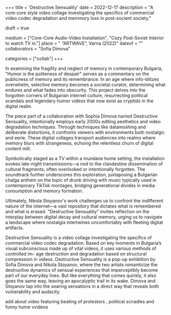 +++
title = 'Destructive Sensuality'
date = 2022-12-17
description = "A core-core style video collage investigating the specifics of commercial video codec degradation and memmory loss in post-socient society."

draft = true

medium = ["Core-Core Audio-Video Installation", "Cozy Post-Soviet Interior to watch TV in."]
place = " “ARTWAVE”, Varna (2022)"
dateof = ""
collaborators = "Sofia Dimova"

categories = ["collab"]
+++

In examining the fragility and neglect of memory in contemporary Bulgaria, "Humor is the politeness of despair" serves as a commentary on the publicness of memory and its remembrance. In an age where info-blitzes overwhelm, selective memory becomes a societal curator, determining what endures and what fades into obscurity. This project delves into the forgotten corners of Bulgarian internet culture, resurrecting political scandals and legendary humor videos that now exist as cryptids in the digital realm.

The piece part of a collaboration with Sophia Dimova named Destructive Sensuality, intentionally employs early 2000s editing aesthetics and video degradation techniques. Through techniques like datamoshing and deliberate distortions, it confronts viewers with environments both nostalgic and eerie. These digital collages transport audiences into realms where memory blurs with strangeness, echoing the relentless churn of digital content mill.

Symbolically staged as a TV within a mundane home setting, the installation evokes late-night transmissions—a nod to the clandestine dissemination of cultural fragments, often overlooked or intentionally forgotten. The soundtrack further underscores this exploration, juxtaposing a Bulgarian chalga anthem on the topic of drunk driving with music typically used in contemporary TikTok montages, bridging generational divides in media consumption and memory formation.

Ultimately, Nikola Stoyanov's work challenges us to confront the indifferent nature of the internet—a vast repository that dictates what is remembered and what is erased. "Destructive Sensuality" invites reflection on the interplay between digital decay and cultural memory, urging us to navigate a landscape where nostalgia intertwines uncomfortably with fleeting digital artifacts.

Destructive Sensuality is a video collage investigating the specifics of commercial video codec degradation. Based on key moments in Bulgaria’s visual subconscious made up of vital videos, it uses various methods of controlled im- age destruction and degradation based on structural compression in videos. Destructive Sensuality is a pop-up exhibition by Sofia Dimova and Nikola Stoyanov, where the two artists romanticize the destructive dynamics of sensual experiences that imperceptibly become part of our everyday lives. But like everything that comes quickly, it also goes the same way, leaving an apocalyptic trail in its wake. Dimova and Stoyanov tap into the searing sensations in a direct way that reveals both vulnerability and audacity.

add about video featuring beating of protestors , political scnadles and funny home vvideos 